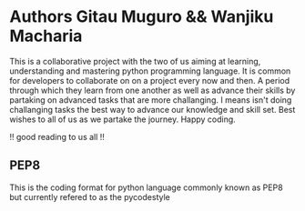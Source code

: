 # Authors Gitau Muguro && Wanjiku Macharia

This is a collaborative project with the two of us aiming at learning, understanding and mastering
python programming language. It is common for developers to collaborate on on a project every now
and then. A period through which they learn from one another as well as advance their skills by
partaking on advanced tasks that are more challanging. I means isn't doing challanging tasks the
best way to advance our knowledge and skill set.
Best wishes to all of us as we partake the journey.
Happy coding.

!! good reading to us  all !!

## PEP8
This is the coding format for python language commonly known as PEP8 but currently refered to as the pycodestyle
